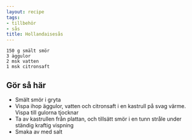 ```yaml
---
layout: recipe
tags:
- tillbehör
- sås
title: Hollandaisesås
---
```




```
150 g smält smör
3 äggulor
2 msk vatten
1 msk citronsaft
```

## Gör så här
* Smält smör i gryta
* Vispa ihop äggulor, vatten och citronsaft i en kastrull på svag värme. Vispa
  till gulorna tjocknar
* Ta av kastrullen från plattan, och tillsätt smör i en tunn stråle under
  ständig kraftig vispning
* Smaka av med salt
